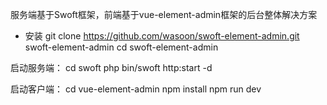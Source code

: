 服务端基于Swoft框架，前端基于vue-element-admin框架的后台整体解决方案

- 安装
  git clone  https://github.com/wasoon/swoft-element-admin.git swoft-element-admin
  cd swoft-element-admin
  
启动服务端：
  cd swoft
  php bin/swoft http:start -d
  
启动客户端：
  cd vue-element-admin
  npm install
  npm run dev
